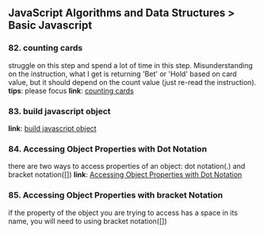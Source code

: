 ## JavaScript Algorithms and Data Structures > Basic Javascript

### 82. counting cards
  struggle on this step and spend a lot of time in this step. Misunderstanding on the instruction, what I get is returning 'Bet' or 'Hold' based on card value, but it should depend on the count value (just re-read the instruction).
  **tips**: please focus
  **link**: [counting cards](https://www.freecodecamp.org/learn/javascript-algorithms-and-data-structures/basic-javascript/counting-cards)
### 83. build javascript object
  **link**: [build javascript object](https://www.freecodecamp.org/learn/javascript-algorithms-and-data-structures/basic-javascript/build-javascript-objects)
### 84. Accessing Object Properties with Dot Notation
  there are two ways to access properties of an object: dot notation(.) and bracket notation([])
  **link**: [Accessing Object Properties with Dot Notation](https://www.freecodecamp.org/learn/javascript-algorithms-and-data-structures/basic-javascript/accessing-object-properties-with-dot-notation)
### 85. Accessing Object Properties with bracket Notation
 if the property of the object you are trying to access has a space in its name, you will need to using bracket notation([])
 
 
